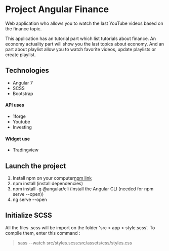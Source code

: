# Project Angular Finance

Web application who allows you to watch the last YouTube videos based on the finance topic. 

This application has an tutorial part which list tutorials about finance. An economy actuality part will show you the last topics
about economy. And an part about playlist allow you to watch favorite videos, update playlists or create playlist.

## Technologies

- Angular 7
- SCSS
- Bootstrap

#### API uses
- 1forge
- Youtube
- Investing

#### Widget use
- Tradingview 

## Launch the project
1. Install npm on your computer[npm link](https://www.npmjs.com/get-npm)
2. npm install (install dependencies)
3. npm install -g @angular/cli (install the Angular CLI (needed for npm serve --open))
4. ng serve --open

## Initialize SCSS

All the files .scss will be import on the folder 'src > app > style.scss'. To compile them, enter this command :

> sass --watch src/styles.scss:src/assets/css/styles.css
